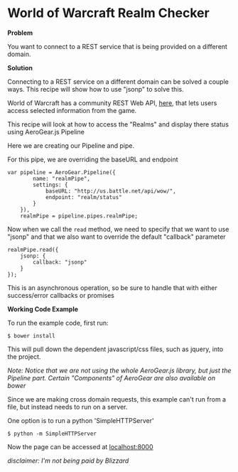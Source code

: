 World of Warcraft Realm Checker
===============================

**Problem**

You want to connect to a REST service that is being provided on a different domain.

**Solution**

Connecting to a REST service on a different domain can be solved a couple ways.  This recipe will show how to use "jsonp" to solve this.

World of Warcraft has a community REST Web API, [here](http://blizzard.github.io/api-wow-docs/), that lets users access selected information from the game.

This recipe will look at how to access the "Realms" and display there status using AeroGear.js Pipeline

Here we are creating our Pipeline and pipe.

For this pipe, we are overriding the baseURL and endpoint

    var pipeline = AeroGear.Pipeline({
            name: "realmPipe",
            settings: {
                baseURL: "http://us.battle.net/api/wow/",
                endpoint: "realm/status"
            }
        }),
        realmPipe = pipeline.pipes.realmPipe;

Now when we call the `read` method, we need to specify that we want to use "jsonp" and that we also want to override the default "callback" parameter

    realmPipe.read({
        jsonp: {
            callback: "jsonp"
        }
    });

This is an asynchronous operation, so be sure to handle that with either success/error callbacks or promises

**Working Code Example**

To run the example code, first run:

    $ bower install

This will pull down the dependent javascript/css files, such as jquery, into the project.

_Note:  Notice that we are not using the whole AeroGear.js library, but just the Pipeline part.  Certain "Components" of AeroGear are also available on bower_

Since we are making cross domain requests,  this example can't run from a file, but instead needs to run on a server.

One option is to run a python 'SimpleHTTPServer'

    $ python -m SimpleHTTPServer

Now the page can be accessed at [localhost:8000](http://localhost:8000/)

_disclaimer: I'm not being paid by Blizzard_

